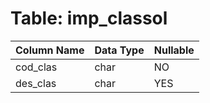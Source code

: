 # Table: imp_classol

| Column Name | Data Type | Nullable |
|-------------|-----------|----------|
| cod_clas | char | NO |
| des_clas | char | YES |
